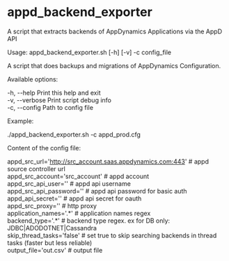 # appd_backend_exporter
A script that extracts backends of AppDynamics Applications via the AppD API

Usage: appd_backend_exporter.sh [-h] [-v] -c config_file

A script that does backups and migrations of AppDynamics Configuration.

Available options:

-h, --help        Print this help and exit<br>
-v, --verbose     Print script debug info<br>
-c, --config      Path to config file<br>

Example:

./appd_backend_exporter.sh -c appd_prod.cfg<br>

Content of the config file:

appd_src_url='http://src_account.saas.appdynamics.com:443' # appd source controller url<br>
appd_src_account='src_account' # appd account<br>
appd_src_api_user='<user>' # appd api username<br>
appd_src_api_password='<password>' # appd api password for basic auth<br>
appd_api_secret='<secret>' # appd api secret for oauth <br>
appd_src_proxy='' # http proxy<br>
application_names='.\*' # application names regex<br>
backend_type='.\*' # backend type regex. ex for DB only: JDBC|ADODOTNET|Cassandra <br>
skip_thread_tasks='false' # set true to skip searching backends in thread tasks (faster but less reliable) <br>
output_file='out.csv' # output file <br>
